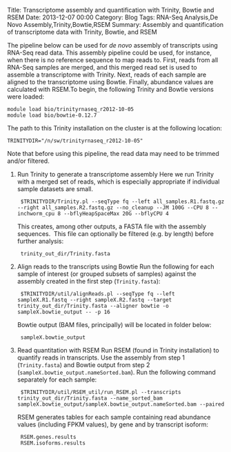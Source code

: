 Title: Transcriptome assembly and quantification with Trinity, Bowtie and RSEM
Date: 2013-12-07 00:00
Category: Blog
Tags: RNA-Seq Analysis,De Novo Assembly,Trinity,Bowtie,RSEM
Summary: Assembly and quantification of transcriptome data with Trinity, Bowtie, and RSEM

The pipeline below can be used for _de novo_ assembly of transcripts using RNA-Seq read data. This assembly pipeline could be used, for instance, when there is no reference sequence to map reads to. First, reads from all RNA-Seq samples are merged, and this merged read set is used to assemble a transcriptome with Trinity. Next, reads of each sample are aligned to the transcriptome using Bowtie. Finally, abundance values are calculated with RSEM.To begin, the following Trinity and Bowtie versions were loaded:

    module load bio/trinityrnaseq_r2012-10-05
    module load bio/bowtie-0.12.7

The path to this Trinity installation on the cluster is at the following location:

    TRINITYDIR="/n/sw/trinityrnaseq_r2012-10-05"

Note that before using this pipeline, the read data may need to be trimmed and/or filtered. 


1. Run Trinity to generate a transcriptome assembly Here we run Trinity with a merged set of reads, which is especially appropriate if individual sample datasets are small.

        $TRINITYDIR/Trinity.pl --seqType fq --left all_samples.R1.fastq.gz --right all_samples.R2.fastq.gz --no_cleanup --JM 100G --CPU 8 --inchworm_cpu 8 --bflyHeapSpaceMax 20G --bflyCPU 4
    
    This creates, among other outputs, a FASTA file with the assembly sequences.  This file can optionally be filtered (e.g. by length) before further analysis:
    
        trinity_out_dir/Trinity.fasta
        
2. Align reads to the transcripts using Bowtie Run the following for each sample of interest (or grouped subsets of samples) against the assembly created in the first step (`Trinity.fasta`):
    
        $TRINITYDIR/util/alignReads.pl --seqType fq --left sampleX.R1.fastq --right sampleX.R2.fastq --target trinity_out_dir/Trinity.fasta --aligner bowtie -o sampleX.bowtie_output -- -p 16
    
    Bowtie output (BAM files, principally) will be located in folder below:
    
        sampleX.bowtie_output
        
3. Read quantitation with RSEM Run RSEM (found in Trinity installation) to quantify reads in transcripts. Use the assembly from step 1 (`Trinity.fasta`) and Bowtie output from step 2 (`sampleX.bowtie_output.nameSorted.bam`). Run the following command separately for each sample:
    
        $TRINITYDIR/util/RSEM_util/run_RSEM.pl --transcripts trinity_out_dir/Trinity.fasta --name_sorted_bam sampleX.bowtie_output/sampleX.bowtie_output.nameSorted.bam --paired
    
    RSEM generates tables for each sample containing read abundance values (including FPKM values), by gene and by transcript isoform:
    
        RSEM.genes.results
        RSEM.isoforms.results